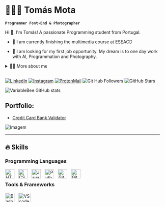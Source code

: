 <!-- Header -->
# 👨🏼‍💻 Tomás Mota
**`Programmer Font-End & Photographer`**

<!-- Presentation -->
<p>
  Hi 👋, I'm Tomás! A passionate Programming student from Portugal.

  - 🌱 I am currently finishing the multimedia course at ESEACD

  - 🔭 I am looking for my first job opportunity. My dream is to one day work with AI, Programmation and Photography.
</p>

<!-- Dropdown -->
<details>
  <summary>👨‍💻 More about me</summary>

  - 💬 I am 16 years old, currently living in Portugal. I have fluency in Portuguese/English and have experience with HYML, CSS, JavaSript, and Python.

  - ⚡ I enjoy reading, whether it's a good book, manga, or comics, as well as watching movies and playing games! I believe that our personal interests contribute to a more refined perception of things and problem-solving. \o/
</details>

<br>

[![LinkedIn](https://img.shields.io/badge/LinkedIn-0077B5?style=for-the-badge&logo=linkedin&logoColor=white)](https://www.linkedin.com/in/MakynetaACM/)
[![Instagram](https://img.shields.io/badge/Instagram-E4405F?style=for-the-badge&logo=instagram&logoColor=white)](https://www.instagram.com/MakynetaACM/)
[![ProtonMail](https://img.shields.io/badge/ProtonMail-8B89CC?style=for-the-badge&logo=protonmail&logoColor=white)](mailto:MakynetaACM@proton.me)
![Git Hub Followers](https://custom-icon-badges.demolab.com/github/followers/MakynetaACM?color=ffffff&labelColor=000000&style=for-the-badge&logo=github&label=Followers&logoColor=white")
![GitHub Stars](https://custom-icon-badges.demolab.com/github/stars/MakynetaACM?color=ffffff&style=for-the-badge&labelColor=000000&logo=star")

<!-- GithubStats -->
![VariableBee GitHub stats](https://github-readme-stats.vercel.app/api?username=MakynetaACM&show_icons=true&theme=dark)

<!-- Portfolio -->
## Portfolio:
- [Credit Card Bank Validator](https://github.com/makyneta/credit-card-bank-validator)

<!-- GIF -->
<p align="left">
  <img align="center" src="https://github.com/VariableBee/VariableBee/assets/77739311/4e9f41af-6b57-49a7-b15a-74322e96b4d7" alt="Imagem">
</p>

---

## 🔥 Skills
<!-- Skills: Programming Languages -->
  <div style="flex-basis: 48%;">
    <h3>Programming Languages</h3>
<img align="left" alt="HTML" width="30px" style="padding-right:10px;" src="https://cdn.jsdelivr.net/gh/devicons/devicon/icons/html5/html5-plain.svg" />
<img align="left" alt="CSS" width="30px" style="padding-right:10px;" src="https://cdn.jsdelivr.net/gh/devicons/devicon/icons/css3/css3-plain.svg" />
<img align="left" alt="JavaScript" width="30px" style="padding-right:10px;" src="https://cdn.jsdelivr.net/gh/devicons/devicon/icons/javascript/javascript-plain.svg" />
<img align="left" alt="Python" width="30px" style="padding-right:10px;" src="https://cdn.jsdelivr.net/gh/devicons/devicon/icons/python/python-plain.svg" />
<img align="left" alt="Git" width="30px" style="padding-right:10px;" src="https://cdn.jsdelivr.net/gh/devicons/devicon/icons/git/git-original.svg" />
<img align="left" alt="GitHub" width="30px" style="padding-right:10px;" src="https://cdn.jsdelivr.net/gh/devicons/devicon/icons/github/github-original.svg" />
<br />
</div>

  <!-- Skills: Tools & Frameworks -->
  <div style="flex-basis: 48%;">
    <h3>Tools & Frameworks</h3>
    <img align="center" alt="VScode" height="30" width="40" src="https://cdn.jsdelivr.net/gh/devicons/devicon/icons/vscode/vscode-original.svg">
    <img align="left" alt="Bash" width="30px" style="padding-right:10px;" src="https://cdn.jsdelivr.net/gh/devicons/devicon/icons/bash/bash-original.svg" />
</div>
